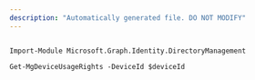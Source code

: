 ```yaml
---
description: "Automatically generated file. DO NOT MODIFY"
---
```


```powershellv1

Import-Module Microsoft.Graph.Identity.DirectoryManagement

Get-MgDeviceUsageRights -DeviceId $deviceId

```